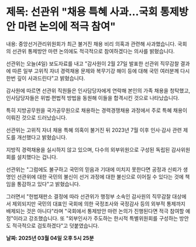 # **제목: 선관위 "채용 특혜 사과…국회 통제방안 마련 논의에 적극 참여"**

  내용: 중앙선거관리위원회가 최근 불거진 채용 비리 의혹과 관련해 사과했습니다. 국회의 선관위 통제방안 마련 논의에도 적극적으로 참여하겠다는 의사를 밝혔습니다.

선관위는 오늘(4일) 보도자료를 내고 "감사원이 2월 27일 발표한 선관위 직무감찰 결과에 따른 일부 고위직 자녀 경력채용 문제와 복무기강 해이 등에 대해 국민 여러분께 다시 한번 깊이 사과드린다"고 밝혔습니다.

감사원에 따르면 선관위 직원들은 인사담당자에게 연락해 본인의 가족 채용을 청탁했고, 인사담당자들은 위법·편법적 방법을 동원해 이들을 합격시킨 것으로 나타났습니다.

특히 지방공무원을 국가공무원으로 채용하는 경력경쟁채용 과정에서 주로 특혜 채용이 이뤄진 것으로 드러났습니다.

선관위는 고위직 자녀 채용 특혜 의혹이 불거진 뒤 2023년 7월 이후 인사·감사 관련 제도를 개선했다고 밝혔습니다.

지방직 경력채용을 실시하지 않고 있으며, 다수의 외부위원으로 구성된 독립된 감사위원회를 설치했다는 겁니다.

선관위는 "그럼에도 불구하고 국민의 믿음과 기대에 미치지 못한다면 공정과 신뢰가 생명인 선관위에 대한 국민의 불신이 선거 과정에 대한 불신으로 이어질 수 있다는 것에 책임을 통감하고 있다"고 밝혔습니다.

그러면서 "헌법재판소 결정에 따라 선관위가 행정부 소속인 감사원의 직무감찰 대상에서 제외되지만 국민의 대표인 국회에 의한 국정조사와 국정감사 등의 외부적 통제까지 배제되는 것은 아니다"라며 "국회에서 통제방안 마련 논의가 진행된다면 적극 참여할 예정"이라고 강조했습니다. 또 "외부인사가 주도하는 한시적 특별위원회를 구성하는 방안도 적극적으로 검토하겠다"고 덧붙였습니다.

  **날짜: 2025년 03월 04일 오후 5시 25분**